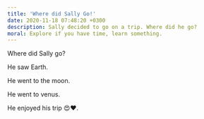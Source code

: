 ```yaml
---
title: 'Where did Sally Go!'
date: 2020-11-18 07:48:20 +0300
description: Sally decided to go on a trip. Where did he go?
moral: Explore if you have time, learn something.
---
```



Where did Sally go?

He saw Earth.


He went to the moon.


He went to venus.


He enjoyed his trip 😍❤️.


